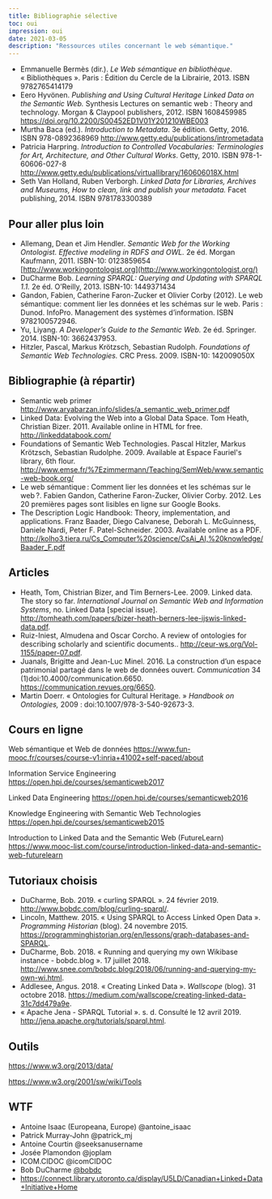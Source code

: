 ```yaml
---
title: Bibliographie sélective
toc: oui
impression: oui
date: 2021-03-05
description: "Ressources utiles concernant le web sémantique."
---
```


- Emmanuelle Bermès (dir.). *Le Web sémantique en bibliothèque*. « Bibliothèques ». Paris : Édition du Cercle de la Librairie, 2013. ISBN 9782765414179
- Eero Hyvönen. *Publishing and Using Cultural Heritage Linked Data on the Semantic Web.* Synthesis Lectures on semantic web : Theory and technology. Morgan & Claypool publishers, 2012. ISBN 1608459985 <https://doi.org/10.2200/S00452ED1V01Y201210WBE003>
- Murtha Baca (ed.). *Introduction to Metadata*. 3e édition. Getty, 2016. ISBN 978-0892368969 <http://www.getty.edu/publications/intrometadata>
- Patricia Harpring. *Introduction to Controlled Vocabularies: Terminologies for Art, Architecture, and Other Cultural Works*. Getty, 2010. ISBN 978-1-60606-027-8 <http://www.getty.edu/publications/virtuallibrary/160606018X.html>
- Seth Van Holland, Ruben Verborgh. *Linked Data for Libraries, Archives and Museums, How to clean, link and publish your metadata.* Facet publishing, 2014. ISBN 9781783300389

## Pour aller plus loin

- Allemang, Dean et Jim Hendler. *Semantic Web for the Working Ontologist. Effective modeling in RDFS and OWL.* 2e éd. Morgan Kaufmann, 2011. ISBN-10: 0123859654 [http://www.workingontologist.org](http://www.workingontologist.org/)
- DuCharme Bob. *Learning SPARQL: Querying and Updating with SPARQL 1.1.* 2e éd. O’Reilly, 2013. ISBN-10: 1449371434
- Gandon, Fabien, Catherine Faron-Zucker et Olivier Corby (2012). Le web sémantique: comment lier les données et les schémas sur le web. Paris : Dunod. InfoPro. Management des systèmes d’information. ISBN 9782100572946.
- Yu, Liyang. *A Developer’s Guide to the Semantic Web.* 2e éd. Springer. 2014. ISBN-10: 3662437953.
- Hitzler, Pascal, Markus Krötzsch, Sebastian Rudolph. *Foundations of Semantic Web Technologies.* CRC Press. 2009. ISBN-10: 142009050X

## Bibliographie (à répartir)

- Semantic web primer http://www.aryabarzan.info/slides/a_semantic_web_primer.pdf
- Linked Data: Evolving the Web into a Global Data Space. Tom Heath, Christian Bizer. 2011. Available online in HTML for free. http://linkeddatabook.com/
- Foundations of Semantic Web Technologies. Pascal Hitzler, Markus Krötzsch, Sebastian Rudolphe. 2009. Available at Espace Fauriel's library, 6th flour. http://www.emse.fr/%7Ezimmermann/Teaching/SemWeb/www.semantic-web-book.org/
- Le web sémantique : Comment lier les données et les schémas sur le web ?. Fabien Gandon, Catherine Faron-Zucker, Olivier Corby. 2012. Les 20 premières pages sont lisibles en ligne sur Google Books.
- The Description Logic Handbook: Theory, implementation, and applications. Franz Baader, Diego Calvanese, Deborah L. McGuinness, Daniele Nardi, Peter F. Patel-Schneider. 2003. Available online as a PDF. http://kolho3.tiera.ru/Cs_Computer%20science/CsAi_AI,%20knowledge/Baader_F.pdf

## Articles

- Heath, Tom, Chistrian Bizer, and Tim Berners-Lee. 2009. Linked data. The story so far. *International Journal on Semantic Web and Information Systems*, no. Linked Data [special issue]. http://tomheath.com/papers/bizer-heath-berners-lee-ijswis-linked-data.pdf.	
- Ruiz-Iniest, Almudena and Oscar Corcho. A review of ontologies for describing scholarly and scientific documents.. http://ceur-ws.org/Vol-1155/paper-07.pdf.	
- Juanals, Brigitte and Jean-Luc Minel. 2016. La construction d’un espace patrimonial partagé dans le web de données ouvert. *Communication* 34 (1)doi:10.4000/communication.6650. https://communication.revues.org/6650.
- Martin Doerr. « Ontologies for Cultural Heritage. » *Handbook on Ontologies,* 2009 : doi:10.1007/978-3-540-92673-3.

## Cours en ligne

Web sémantique et Web de données https://www.fun-mooc.fr/courses/course-v1:inria+41002+self-paced/about

Information Service Engineering https://open.hpi.de/courses/semanticweb2017

Linked Data Engineering https://open.hpi.de/courses/semanticweb2016

Knowledge Engineering with Semantic Web Technologies https://open.hpi.de/courses/semanticweb2015

Introduction to Linked Data and the Semantic Web (FutureLearn) https://www.mooc-list.com/course/introduction-linked-data-and-semantic-web-futurelearn

## Tutoriaux choisis 

- DuCharme, Bob. 2019. « curling SPARQL ». 24 février 2019. <http://www.bobdc.com/blog/curling-sparql/>.
- Lincoln, Matthew. 2015. « Using SPARQL to Access Linked Open Data ». *Programming Historian* (blog). 24 novembre 2015. <https://programminghistorian.org/en/lessons/graph-databases-and-SPARQL>.
- DuCharme, Bob. 2018. « Running and querying my own Wikibase instance - bobdc.blog ». 17 juillet 2018. <http://www.snee.com/bobdc.blog/2018/06/running-and-querying-my-own-wi.html>.
- Addlesee, Angus. 2018. « Creating Linked Data ». *Wallscope* (blog). 31 octobre 2018. <https://medium.com/wallscope/creating-linked-data-31c7dd479a9e>.
- « Apache Jena - SPARQL Tutorial ». s. d. Consulté le 12 avril 2019. <http://jena.apache.org/tutorials/sparql.html>.

## Outils

https://www.w3.org/2013/data/

https://www.w3.org/2001/sw/wiki/Tools

## WTF

- Antoine Isaac (Europeana, Europe) @antoine_isaac
- Patrick Murray-John @patrick_mj
- Antoine Courtin @seeksanusername
- Josée Plamondon @joplam 
- ICOM.CIDOC @icomCIDOC
- Bob DuCharme [@bobdc](https://twitter.com/bobdc)
- https://connect.library.utoronto.ca/display/U5LD/Canadian+Linked+Data+Initiative+Home